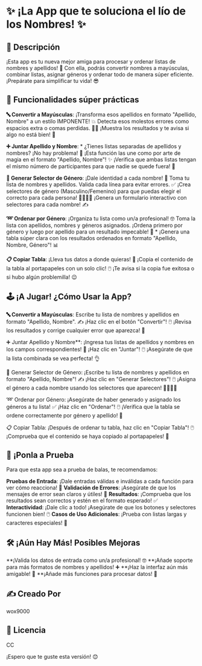 # ✨ ¡La App que te soluciona el lío de los Nombres! ✨

## 🤩 Descripción

¡Esta app es tu nueva mejor amiga para procesar y ordenar listas de nombres y apellidos! 🚀 Con ella, podrás convertir nombres a mayúsculas, combinar listas, asignar géneros y ordenar todo de manera súper eficiente. ¡Prepárate para simplificar tu vida! 😎

## 🌈 Funcionalidades súper prácticas

**🔤 Convertir a Mayúsculas**:
    ¡Transforma esos apellidos en formato "Apellido, Nombre" a un estilo IMPONENTE! 💥
    Detecta esos molestos errores como espacios extra o comas perdidas. 🕵️‍♀️
    ¡Muestra los resultados y te avisa si algo no está bien! 🚨

**➕ Juntar Apellido y Nombre**:
    * ¿Tienes listas separadas de apellidos y nombres? ¡No hay problema! 🤝 ¡Esta función las une como por arte de magia en el formato "Apellido, Nombre"! ✨
    ¡Verifica que ambas listas tengan el mismo número de participantes para que nadie se quede fuera! 👯

**🚻 Generar Selector de Género**:
    ¡Dale identidad a cada nombre! 🌟 Toma tu lista de nombres y apellidos.
     Valida cada línea para evitar errores. ✅
    ¡Crea selectores de género (Masculino/Femenino) para que puedas elegir el correcto para cada persona! 👩‍🦰👨‍🦱
    ¡Genera un formulario interactivo con selectores para cada nombre! ✍️

**➿ Ordenar por Género**:
    ¡Organiza tu lista como un/a profesional! 🤓 Toma la lista con apellidos, nombres y géneros asignados.
    ¡Ordena primero por género y luego por apellido para un resultado impecable! 🥇
    *   ¡Genera una tabla súper clara con los resultados ordenados en formato "Apellido, Nombre, Género"! 📊

**📋 Copiar Tabla**:
    ¡Lleva tus datos a donde quieras! 🚀
    ¡Copia el contenido de la tabla al portapapeles con un solo clic! 🖱️
    ¡Te avisa si la copia fue exitosa o si hubo algún problemilla! 😉

## 🕹️ ¡A Jugar! ¿Cómo Usar la App?

**🔤 Convertir a Mayúsculas**:
Escribe tu lista de nombres y apellidos en formato "Apellido, Nombre". ✍️
¡Haz clic en el botón "Convertir"! 🖱️
¡Revisa los resultados y corrige cualquier error que aparezca! 👀

➕ Juntar Apellido y Nombre**:
¡Ingresa tus listas de apellidos y nombres en los campos correspondientes! 📝
¡Haz clic en "Juntar"! 🖱️
¡Asegúrate de que la lista combinada se vea perfecta! 👌

🚻 Generar Selector de Género:
¡Escribe tu lista de nombres y apellidos en formato "Apellido, Nombre"! ✍️
¡Haz clic en "Generar Selectores"! 🖱️
¡Asigna el género a cada nombre usando los selectores que aparecen! 👩‍🦰👨‍🦱

➿ Ordenar por Género:
¡Asegúrate de haber generado y asignado los géneros a tu lista! ✅
¡Haz clic en "Ordenar"! 🖱️
¡Verifica que la tabla se ordene correctamente por género y apellido! 🧐

📋 Copiar Tabla:
¡Después de ordenar tu tabla, haz clic en "Copiar Tabla"! 🖱️
¡Comprueba que el contenido se haya copiado al portapapeles! 🚀

## 🧪 ¡Ponla a Prueba

Para que esta app sea a prueba de balas, te recomendamos:

**Pruebas de Entrada**: ¡Dale entradas válidas e inválidas a cada función para ver cómo reacciona! 🧪
**Validación de Errores**: ¡Asegúrate de que los mensajes de error sean claros y útiles! 🚨
**Resultados**: ¡Comprueba que los resultados sean correctos y estén en el formato esperado! ✅
**Interactividad**: ¡Dale clic a todo! ¡Asegúrate de que los botones y selectores funcionen bien! 🖱️
**Casos de Uso Adicionales**: ¡Prueba con listas largas y caracteres especiales! 🤯

## 🛠️ ¡Aún Hay Más! Posibles Mejoras

**¡Valida los datos de entrada como un/a profesional! 🤓
**¡Añade soporte para más formatos de nombres y apellidos! ➕
**¡Haz la interfaz aún más amigable! 🥰
**¡Añade más funciones para procesar datos! 🧮

## ✍️ Creado Por

wox9000

## 📜 Licencia

CC

¡Espero que te guste esta versión! 😊
